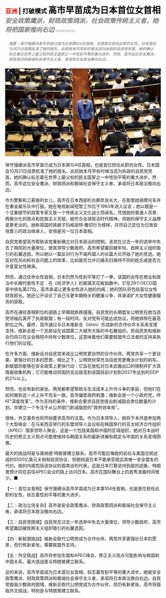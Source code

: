 <span style="color:#E3120B; font-size:14.9pt; font-weight:bold;">亚洲</span> <span style="color:#000000; font-size:14.9pt; font-weight:bold;">| 打破模式</span>
<span style="color:#000000; font-size:21.0pt; font-weight:bold;">高市早苗成为日本首位女首相</span>
<span style="color:#808080; font-size:14.9pt; font-weight:bold; font-style:italic;">安全政策鹰派，财政政策鸽派，社会政策传统主义者，她将把国家推向右边</span>
<span style="color:#808080; font-size:6.2pt;">2025年10月23日</span>

<div style="padding:8px 12px; color:#666; font-size:9.0pt; font-style:italic; margin:12px 0;">摘要：保守强硬派高市早苗已成为日本第104任首相，也是首位担任此职的女性。日本国会10月21日投票批准了她的提名，此前她本月早些时候当选为执政的自民党党首。她的确认标志着在世界上最父权的民主国家之一中性别平等的重大进步。然而，高市这位安全鹰派、财政鸽派和极端社会保守主义者，承诺将日本政治推向右边。</div>

![](../images/023_Takaichi_Sanae_becomes_Japans_first_female_prime_minister/p0104_img01.jpeg)

保守强硬派高市早苗已成为日本第104任首相，也是首位担任此职的女性。日本国会10月21日投票批准了她的提名，此前她本月早些时候当选为执政的自民党党首。她的确认标志着在世界上最父权的民主国家之一中性别平等的重大进步。然而，高市这位安全鹰派、财政鸽派和极端社会保守主义者，承诺将日本政治推向右边。

作为警察和工薪族的女儿，高市在日本西部的古都奈良长大，在那里她骑摩托车并在重金属乐队中打鼓。她在电视新闻短暂工作后于1993年进入议会；她以既是一个注重细节的政策专家又是一个传统主义文化战士而闻名。凭借她的普通人背景、两极分化的观点和民族主义天赋，她符合全球政治时代精神。但她的保守主义品牌是更老派的。她称英国的铁娘子玛格丽特·撒切尔为榜样，并将自己定位为已故安倍晋三的政治继承人，安倍是另一位日本首相。

自民党希望高市帮助该党重新确立对日本政治的控制。该党在过去一年的选举中失去了两院的大量席位，使其领导少数政府。高市希望赢回被年轻、民粹主义组织吸引的右翼选民。所以她以一篇反对行为不端外国人的长篇大论开始了她的竞选。她反对在风向标社会问题上的改革，比如是否允许已婚夫妇保持不同的姓氏或是否允许皇室女性继承。

然而，通过任命女性首相，日本仍然为性别平等打了一拳。该国的女性在商业和政治中长期代表性不足：在《经济学人》的玻璃天花板指数中，它在29个OECD国家中排名第27位。高市承诺让更多女性进入她的内阁；她的团队将包括首位女性财政部长。她还公开谈论了自己与更年期相关的健康斗争，并承诺扩大女性健康服务的获取。

高市在通往首相职位的道路上早期就跌跌撞撞。自民党的长期盟友公明党在她当选党领袖后离开了执政联盟；有一段时间，反对党有可能达成协议，将她排除在最高职位之外。最终，高市通过与日本维新会（Ishin）形成新的合作伙伴关系来支撑支持，维新会是一个总部设在该国第二大城市大阪的中右翼组织。但自民党和维新会仍将只在议会两院中持有少数席位，这意味着他们需要联盟外立法者的支持来执行他们的议程。

在许多方面，维新会对自民党来说比公明党更自然的合作伙伴。两党共享一个更自豪、更强壮的日本的愿景。相比之下，公明党经常充当自民党更鹰派计划的刹车。新联盟将能够在安全政策上更快行动：它旨在放松对日本武器出口的限制并扩大其情报收集机构；它可能推动将国防支出提高到该国目前计划到2027年达到的GDP的2%以上。

然而，也会有新的紧张。两党都希望帮助与生活成本上升作斗争的家庭，但他们在如何做到这一点上并不完全一致。高市偏爱政府刺激；维新会是一个小政府党，呼吁"深度改革"。作为支持的条件，维新会要求自民党提出削减国会席位数量的计划，并建立一个专注于从公共部门削减脂肪的"政府效率局"。

很快，外交事务也将开始要求高市的注意。作为日本领导人，她将于本月底参加两个大型峰会：在马来西亚举行的东盟领导人会议和在韩国举行的亚太经济合作组织（APEC）国家领导人聚会，这是一个包括美国和中国的区域组织。她对日本战时历史的修正主义观点可能使维持与韩国关系的最新进展和稳定与中国的关系变得困难。

最大的挑战将是与唐纳德·特朗普建立联系。高市可能后悔她的前任与美国总统达成的5500亿美元关税和投资协议，但她知道日本不能承受疏远其唯一安全盟友的代价。她的内阁包括该协议的首席谈判代表，这是日本打算坚持到底的迹象。特朗普预计将在前往APEC会议的路上访问日本。高市在国际舞台上的首秀准备时间很少。■

【一｜首位女首相】保守强硬派高市早苗成为日本第104任首相，也是首位担任此职的女性，标志着性别平等的重大进步。

【二｜政治立场复杂】高市是安全政策鹰派、财政政策鸽派和极端社会保守主义者，承诺将日本政治推向右边。

【三｜自民党困境】自民党在过去一年选举中失去大量席位，领导少数政府，高市希望赢回被民粹主义组织吸引的右翼选民。

【四｜新联盟挑战】维新会取代公明党成为合作伙伴，两党共享更强壮日本的愿景，但仍有新紧张，需要联盟外支持。

【五｜外交挑战】高市将参加东盟和APEC峰会，修正主义观点可能影响与韩国和中国关系，最大挑战是与特朗普建立联系。

总的来说，高市早苗成为日本首位女首相，标志着性别平等的重大进步。她是安全政策鹰派、财政政策鸽派和极端社会保守主义者，承诺将日本政治推向右边。自民党面临少数政府困境，维新会取代公明党成为合作伙伴，但仍有新紧张。高市将面临外交挑战，特别是与特朗普建立联系。
